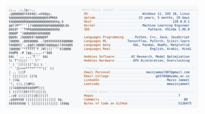 <picture>
  <source srcset="https://raw.githubusercontent.com/mmazinjameel/mmazinjameel/main/dark_mode.svg?v=1746353390" media="(prefers-color-scheme: dark)">
  <img src="https://raw.githubusercontent.com/mmazinjameel/mmazinjameel/main/light_mode.svg?v=1746353390">
</picture>
